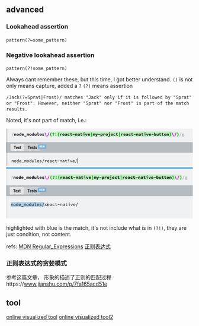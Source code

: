 ## advanced
### Lookahead assertion
`pattern(?=some_pattern)`
### Negative lookahead assertion
`pattern(?!some_pattern)`

Always cant remember these, but this time, I got better understand. `()` is not only means capture, added a `?` `(?)` means assertion

    /Jack(?=Sprat|Frost)/ matches "Jack" only if it is followed by "Sprat" or "Frost". However, neither "Sprat" nor "Frost" is part of the match results.

Noted, it's not part of match, i.e.:

![](./assets/regex_not_match.png)
![](./assets/regex_match.png)

highlighted with blue is the match, it's not include what is in `(?!)`, they are just condition, not content.

refs:
[MDN Regular_Expressions](https://developer.mozilla.org/en-US/docs/Web/JavaScript/Guide/Regular_Expressions)
[正则表达式](https://developer.mozilla.org/zh-CN/docs/Web/JavaScript/Guide/Regular_Expressions)

### 正则表达式的贪婪模式



参考这篇文章， 形象的描述了正则的匹配过程https://www.jianshu.com/p/7fa165acd51e

## tool

[online visualized tool](https://regexr.com/)
[online visualized tool2](https://regex101.com/)